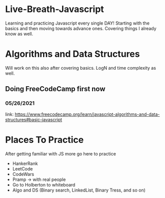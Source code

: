 # Live-Breath-Javascript

Learning and practicing Javascript every single DAY!
Starting with the basics and then moving towards advance ones. Covering things I already know as well.

# Algorithms and Data Structures

Will work on this also after covering basics. LogN and time complexity as well.

## Doing FreeCodeCamp first now

### 05/26/2021

link: https://www.freecodecamp.org/learn/javascript-algorithms-and-data-structures#basic-javascript

# Places To Practice

After getting familiar with JS more go here to practice

- HankerRank
- LeetCode
- CodeWars
- Pramp -> with real people
- Go to Holberton to whiteboard
- Algo and DS (Binary search, LinkedList, Binary Tress, and so on)
